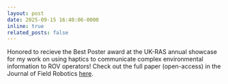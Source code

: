 ```yaml
---
layout: post
date: 2025-09-15 16:40:06-0000
inline: true
related_posts: false
---
```


Honored to recieve the Best Poster award at the UK-RAS annual showcase for my work on using haptics to communicate complex environmental information to ROV operators! Check out the full paper (open-access) in the Journal of Field Robotics [here](https://onlinelibrary.wiley.com/doi/full/10.1002/rob.22533).